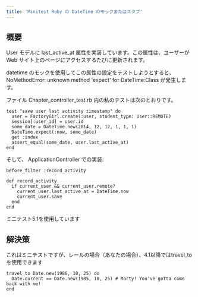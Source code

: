```yaml
---
title: 'Minitest Ruby の DateTime のモックまたはスタブ'
---
```


## 概要
User モデルに last_active_at 属性を実装しています。この属性は、ユーザーが Web サイト上のページにアクセスするたびに更新されます。

datetime のモックを使用してこの属性の設定をテストしようとすると、NoMethodError: unknown method 'expect' for DateTime:Class が発生します。

ファイル Chapter_controller_test.rb 内の私のテストは次のとおりです。

```
test "save user last activity timestamp" do
  user = FactoryGirl.create(:user, student_type: User::REMOTE)
  session[:user_id] = user.id
  some_date = DateTime.new(2014, 12, 12, 1, 1, 1)
  DateTime.expect(:now, some_date)
  get :index
  assert_equal(some_date, user.last_active_at)
end

```
そして、 ApplicationController での実装:

```
before_filter :record_activity

def record_activity
  if current_user && current_user.remote?
    current_user.last_active_at = DateTime.now
    current_user.save
  end
end

```
ミニテスト5.1を使用しています

## 解決策
これはミニテストですが、レールの場合（あなたの場合）、4.1以降ではtravel_toを使用できます

```
travel_to Date.new(1986, 10, 25) do
  Date.current == Date.new(1985, 10, 25) # Marty! You've gotta come back with me!
end

```
